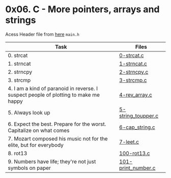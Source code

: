 # 0x06. C - More pointers, arrays and strings

Acess Header file from [here](./main.h) `main.h`

|Task|Files|
|----|-----|
|0. strcat|[0-strcat.c](./0-strcat.c)|
|1. strncat|[1-strncat.c](./1-strncat.c)|
|2. strncpy|[2-strncpy.c](./2-strncpy.c)|
|3. strcmp|[3-strcmp.c](./3-strcmp.c)|
|4. I am a kind of paranoid in reverse. I suspect people of plotting to make me happy|[4-rev_array.c](./4-rev_array.c)|
|5. Always look up|[5-string_toupper.c](./5-string_toupper.c)|
|6. Expect the best. Prepare for the worst. Capitalize on what comes|[6-cap_string.c](./6-cap_string.c)|
|7. Mozart composed his music not for the elite, but for everybody|[7-leet.c](./7-leet.c)|
|8. rot13|[100-rot13.c](./100-rot13.c)|
|9. Numbers have life; they're not just symbols on paper|[101-print_number.c](./101-print_number.c)|

